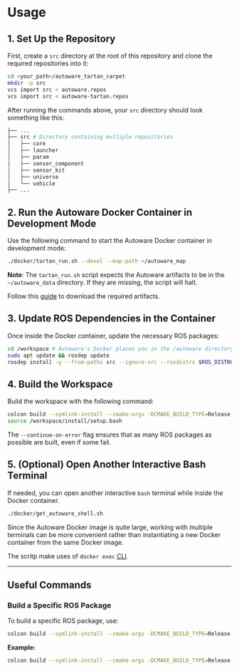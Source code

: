 # Usage

## 1. Set Up the Repository

First, create a `src` directory at the root of this repository and clone the required repositories into it:

```bash
cd <your_path>/autoware_tartan_carpet
mkdir -p src
vcs import src < autoware.repos
vcs import src < autoware-tartan.repos
```

After running the commands above, your `src` directory should look something like this:

```bash
├── ...
├── src # Directory containing multiple repositories
│   ├── core
│   ├── launcher
│   ├── param
│   ├── sensor_component
│   ├── sensor_kit
│   ├── universe
│   └── vehicle
├── ...
```

## 2. Run the Autoware Docker Container in Development Mode

Use the following command to start the Autoware Docker container in development mode:

```bash
./docker/tartan_run.sh --devel --map-path ~/autoware_map
```

**Note**: The `tartan_run.sh` script expects the Autoware artifacts to be in the `~/autoware_data` directory. If they are missing, the script will halt.

Follow this [guide](./ansible/roles/artifacts/README.md) to download the required artifacts.

## 3. Update ROS Dependencies in the Container

Once inside the Docker container, update the necessary ROS packages:

```bash
cd /workspace # Autoware's Docker places you in the /autoware directory
sudo apt update && rosdep update
rosdep install -y --from-paths src --ignore-src --rosdistro $ROS_DISTRO
```

## 4. Build the Workspace

Build the workspace with the following command:

```bash
colcon build --symlink-install --cmake-args -DCMAKE_BUILD_TYPE=Release --continue-on-error
source /workspace/install/setup.bash
```

The `--continue-on-error` flag ensures that as many ROS packages as possible are built, even if some fail.

## 5. (Optional) Open Another Interactive Bash Terminal

If needed, you can open another interactive `bash` terminal while inside the Docker container.

```bash
./docker/get_autoware_shell.sh
```

Since the Autoware Docker image is quite large, working with multiple terminals can be more convenient rather than instantiating a new Docker container from the same Docker image.

The scritp make uses of `docker exec` [CLI](https://docs.docker.com/reference/cli/docker/container/exec/).

---

## Useful Commands

### Build a Specific ROS Package

To build a specific ROS package, use:

```bash
colcon build --symlink-install --cmake-args -DCMAKE_BUILD_TYPE=Release --packages-select <my_package>
```

**Example:**

```bash
colcon build --symlink-install --cmake-args -DCMAKE_BUILD_TYPE=Release --packages-select autoware_launch
```

